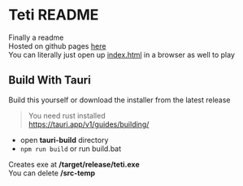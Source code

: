 # Teti README

Finally a readme  
Hosted on github pages [here](https://titanplayz100.github.io/teti/)  
You can literally just open up [index.html](index.html) in a browser as well to play 

## Build With Tauri
Build this yourself or download the installer from the latest release

> You need rust installed  
> https://tauri.app/v1/guides/building/

- open **tauri-build** directory
- `npm run build` or run build.bat

Creates exe at **/target/release/teti.exe**  
You can delete **/src-temp**